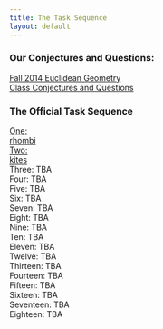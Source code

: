 ```yaml
---
title: The Task Sequence
layout: default
---
```


### Our Conjectures and Questions:

<div class="text-center">
  <a class="btn btn-lg btn-primary btn-block" href="{{site.baseurl}}/class/" target="_blank">
    <span class="glyphicon glyphicon-new-window"></span>
    Fall 2014 Euclidean Geometry<br class="visible-xs" /> Class Conjectures and Questions
  </a>
</div>

### The Official Task Sequence


<div class="col-xs-6 col-sm-4 col-lg-3 text-center">
  <a class="btn btn-warning btn-lg btn-block" href="{{site.baseurl}}/EG_main01.pdf" target="_blank">
    <span class="glyphicon glyphicon-new-window"></span> One:<br class="visible-xs" /> rhombi</a>
</div>
<div class="col-xs-6 col-sm-4 col-lg-3 text-center">
  <a class="btn btn-success btn-lg btn-block" href="{{site.baseurl}}/EG_main02.pdf" target="_blank">
    <span class="glyphicon glyphicon-new-window"></span> Two:<br class="visible-xs" /> kites</a>
</div>
<div class="col-xs-6 col-sm-4 col-lg-3">
  <a class="btn btn-default btn-lg btn-block">Three: TBA</a>  
</div>
<div class="col-xs-6 col-sm-4 col-lg-3">
  <a class="btn btn-default btn-lg btn-block">Four: TBA</a>
</div>
<div class="col-xs-6 col-sm-4 col-lg-3">
  <a class="btn btn-default btn-lg btn-block">Five: TBA</a>
</div>
<div class="col-xs-6 col-sm-4 col-lg-3">
  <a class="btn btn-default btn-lg btn-block">Six: TBA</a>
</div>
<div class="col-xs-6 col-sm-4 col-lg-3">
  <a class="btn btn-default btn-lg btn-block">Seven: TBA</a>
</div>
<div class="col-xs-6 col-sm-4 col-lg-3">
  <a class="btn btn-default btn-lg btn-block">Eight: TBA</a>
</div>
<div class="col-xs-6 col-sm-4 col-lg-3">
  <a class="btn btn-default btn-lg btn-block">Nine: TBA</a>
</div>
<div class="col-xs-6 col-sm-4 col-lg-3">
  <a class="btn btn-default btn-lg btn-block">Ten: TBA</a>
</div>
<div class="col-xs-6 col-sm-4 col-lg-3">
  <a class="btn btn-default btn-lg btn-block">Eleven: TBA</a>
</div>
<div class="col-xs-6 col-sm-4 col-lg-3">
  <a class="btn btn-default btn-lg btn-block">Twelve: TBA</a>
</div>
<div class="col-xs-6 col-sm-4 col-lg-3">
  <a class="btn btn-default btn-lg btn-block">Thirteen: TBA</a>
</div>
<div class="col-xs-6 col-sm-4 col-lg-3">
  <a class="btn btn-default btn-lg btn-block">Fourteen: TBA</a>
</div>
<div class="col-xs-6 col-sm-4 col-lg-3">
  <a class="btn btn-default btn-lg btn-block">Fifteen: TBA</a>
</div>
<div class="col-xs-6 col-sm-4 col-lg-3">
  <a class="btn btn-default btn-lg btn-block">Sixteen: TBA</a>
</div>
<div class="col-xs-6 col-sm-4 col-lg-3">
  <a class="btn btn-default btn-lg btn-block">Seventeen: TBA</a>
</div>
<div class="col-xs-6 col-sm-4 col-lg-3">
  <a class="btn btn-default btn-lg btn-block">Eighteen: TBA</a>
</div>

<div class="row">
  <div class="col-xs-12">
    <p>
      <br class="visible-xs visible-sm"/>
    </p>
  </div>
</div>

<!--

  <div class="col-xs-12 col-sm-6 col-md-4 panel panel-default text-center">
    <div class="panel-body">
    <a href="{{site.baseurl}}/EG_main01.pdf" target="_blank">Section One: rhombi</a>
    </div>
  </div>
  <div class="col-xs-12 col-sm-6 col-md-4 panel panel-default text-center">
    <div class="panel-body">
      <a href="">Section Two: kites</a>
    </div>
  </div>
  <div class="col-xs-12 col-sm-6 col-md-4 panel panel-default text-center">
    <div class="panel-body">
      <a href="">Section Three: rectangles</a>
    </div>
  </div>
  <div class="col-xs-12 col-sm-6 col-md-4 panel panel-default text-center">
    <div class="panel-body">
    <a href="">Section Four: healthy skepticism</a>
    </div>
  </div>
  <div class="col-xs-12 col-sm-6 col-md-4 panel panel-default text-center">
    <div class="panel-body">
    <a href="">Section Five: polygons</a>
    </div>
  </div>
  <div class="col-xs-12 col-sm-6 col-md-4 panel panel-default text-center">
    <div class="panel-body">
    <a href="">Section Six: regular figures, warm-up</a>
    </div>
  </div>
  <div class="col-xs-12 col-sm-6 col-md-4 panel panel-default text-center">
    <div class="panel-body">
    <a href="">Section Seven: deeper into triangles</a>
  </div>
  </div>
  <div class="col-xs-12 col-sm-6 col-md-4 panel panel-default text-center">
    <div class="panel-body">
    <a href="">Section Eight: triangle centers</a>
  </div>
  </div>
  <div class="col-xs-12 col-sm-6 col-md-4 panel panel-default text-center">
    <div class="panel-body">
    <a href="">Section Nine: circles</a>
  </div>
  </div>
  <div class="col-xs-12 col-sm-6 col-md-4 panel panel-default text-center">
    <div class="panel-body">
    <a href="">Section Ten: more about circles</a>
  </div>
  </div>
  <div class="col-xs-12 col-sm-6 col-md-4 panel panel-default text-center">
    <div class="panel-body">
    <a href="">Section Eleven: constructions</a>
  </div>
  </div>
  <div class="col-xs-12 col-sm-6 col-md-4 panel panel-default text-center">
    <div class="panel-body">
    <a href="">Section Twelve: more constructions</a>
  </div>
  </div>
  <div class="col-xs-12 col-sm-6 col-md-4 panel panel-default text-center">
    <div class="panel-body">
    <a href="">Section Thirteen: the theory of content</a>
  </div>
  </div>
  <div class="col-xs-12 col-sm-6 col-md-4 panel panel-default text-center">
    <div class="panel-body">
    <a href="">Section Fourteen: more about content</a>
  </div>
  </div>
  <div class="col-xs-12 col-sm-6 col-md-4 panel panel-default text-center">
    <div class="panel-body">
    <a href="">Section Fifteen: regular figures</a>
  </div>
  </div>
  <div class="col-xs-12 col-sm-6 col-md-4 panel panel-default text-center">
    <div class="panel-body">
    <a href="">Section Sixteen: the regular pentagon</a>
  </div>
  </div>
  <div class="col-xs-12 col-sm-6 col-md-4 panel panel-default text-center">
    <div class="panel-body">
    <a href="">Section Seventeen: triangle centers</a>
  </div>
  </div>
  <div class="col-xs-12 col-sm-6 col-md-4 panel panel-default text-center">
    <div class="panel-body">
    <a href="">Section Eighteen: the nine-point circle</a>
  </div>
  </div>
-->  




<!--<table>
  <tr>
    <td>
      <ul>
        <li>Section One: Rhombi</li>
        <li>Section Two: kites</li>
        <li>Section Three: rectangles</li>
        <li>Section Four: healthy skepticism</li>
        <li>Section Five: polygons</li>
        <li>Section Six: regular figures, warm-up</li>
        <li>Section Seven: deeper into triangles</li>
        <li>Section Eight: triangle centers</li>
        <li>Section Nine: circles</li>
      </ul>
    </td>
    <td>
      <ul>
        <li>Section Ten: more about circles</li>
        <li>Section Eleven: constructions</li>
        <li>Section Twelve: advanced constructions</li>
        <li>Section Thirteen: the theory of content</li>
        <li>Section Fourteen: more about content</li>
        <li>Section Fifteen: regular figures</li>
        <li>Section Sixteen: the regular pentagon, redux</li>
        <li>Section Seventeen: more triangle centers</li>
        <li>Section Eighteen: the nine-point circle</li>
      </ul>
    </td>
  </tr>
</table>
-->
